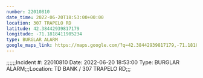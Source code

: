 ```yaml
---
number: 22010810
date_time: 2022-06-20T18:53:00+00:00
location: 307 TRAPELO RD
latitude: 42.38442939817179
longitude: -71.1818411905234
type: BURGLAR ALARM
google_maps_link: https://maps.google.com/?q=42.38442939817179,-71.1818411905234
---
```


;;;;;;Incident #: 22010810   Date: 2022-06-20 18:53:00   Type: BURGLAR ALARM;;;Location: TD BANK / 307 TRAPELO RD;;;
